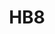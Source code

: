 ---
title: "HB8"
description: "Battery-Powered Pan & Tilt Wi-Fi Camera."
image: "/images/wifi/HB8.png"
images:
  - url: "/images/wifi/HB8.png"
    caption: "Front view"

features:
  - "4MP High Resolution (2560 × 1440)"
  - "340° Pan & 65° Tilt Coverage"
  - "Smart Human Motion Detection"
  - "Two-Way Audio Communication"
  - "15m (49ft) Night Vision with IR"
  - "Weatherproof Design (IP Rated)"
  - "Built-in 32GB eMMC + Cloud Storage"

specifications:
  model: "CS-HB8 (4MP)"
  compatibility: "EZVIZ Ecosystem"
  material: "Weatherproof Housing"
  dimensions: "183 × 116 × 166 mm (7.20 × 4.57 × 6.52 inch)"
  weight: "Net: 803g (28.32 oz) | Package: 1060g (37.39 oz)"
  operating_conditions: "-20°C to 50°C (-4°F to 122°F), ≤95% Humidity"
  ip_grade: "Weatherproof Design"
  power_consumption: "Max. 10W"
  image_sensor: "1/3” 4-Megapixel Progressive Scan CMOS"
  lens: "4mm @ F1.6 | 100°(D), 83°(H), 44°(V)"
  shutter_speed: "Self-adaptive"
  minimum_illumination: "0.01 Lux @ F1.6 (0 Lux with IR)"
  dnr: "3D DNR"
  pt_angle: "Pan: 340° | Tilt: 65°"
  night_vision: "Up to 15m (49ft)"
  max_resolution: "2560 × 1440 (Quad HD)"
  frame_rate: "15fps (Self-Adaptive)"
  video_compression: "H.265 / H.264"
  max_bitrate: "2 Mbps"
  functions: "Anti-Flicker, Heart Beat, Watermark"
  wifi_standard: "IEEE 802.11b/g/n"
  frequency_range: "2.4 GHz ~ 2.4835 GHz"
  security: "WEP, WPA/WPA2, WPA-PSK/WPA2-PSK"
  min_network_requirement: "4Mbps"
  battery_capacity: "10400 mAh"
  power_supply: "DC 5V/2A"
  local_storage: "Built-in 32GB eMMC"
  cloud_storage: "EZVIZ CloudPlay (Subscription)"
  detection: "Smart Human Motion Detection"
  two_way_talk: "Supports"

price: "Contact Sales"
---